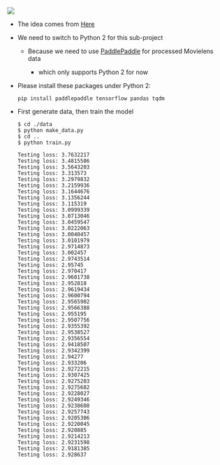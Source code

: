 <img src="https://github.com/zhedongzheng/finch/blob/master/src_nlp/assets/movielens.png">

* The idea comes from [Here](http://www.paddlepaddle.org/docs/develop/book/05.recommender_system/index.html)

* We need to switch to Python 2 for this sub-project

    * Because we need to use [PaddlePaddle](http://www.paddlepaddle.org/) for processed Movielens data

        * which only supports Python 2 for now

* Please install these packages under Python 2:
    ```
    pip install paddlepaddle tensorflow pandas tqdm
    ```
* First generate data, then train the model
    ```
    $ cd ./data
    $ python make_data.py
    $ cd ..
    $ python train.py
    ```

    ```
    Testing loss: 3.7632217
    Testing loss: 3.4815586
    Testing loss: 3.5643203
    Testing loss: 3.313573
    Testing loss: 3.2979832
    Testing loss: 3.2159936
    Testing loss: 3.1644676
    Testing loss: 3.1356244
    Testing loss: 3.115319
    Testing loss: 3.0999339
    Testing loss: 3.0713046
    Testing loss: 3.0459547
    Testing loss: 3.0222063
    Testing loss: 3.0040457
    Testing loss: 3.0101979
    Testing loss: 2.9714873
    Testing loss: 3.002457
    Testing loss: 2.9743514
    Testing loss: 2.95745
    Testing loss: 2.970417
    Testing loss: 2.9601738
    Testing loss: 2.952818
    Testing loss: 2.9619434
    Testing loss: 2.9600794
    Testing loss: 2.9565902
    Testing loss: 2.9566388
    Testing loss: 2.955195
    Testing loss: 2.9507756
    Testing loss: 2.9355392
    Testing loss: 2.9538527
    Testing loss: 2.9356554
    Testing loss: 2.9418507
    Testing loss: 2.9342399
    Testing loss: 2.94277
    Testing loss: 2.933206
    Testing loss: 2.9272215
    Testing loss: 2.9307425
    Testing loss: 2.9275203
    Testing loss: 2.9275682
    Testing loss: 2.9228027
    Testing loss: 2.9249346
    Testing loss: 2.9238608
    Testing loss: 2.9257743
    Testing loss: 2.9205306
    Testing loss: 2.9220045
    Testing loss: 2.920885
    Testing loss: 2.9214213
    Testing loss: 2.9231598
    Testing loss: 2.9181385
    Testing loss: 2.928637
    ```
